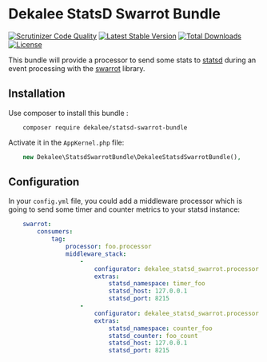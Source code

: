 Dekalee StatsD Swarrot Bundle
=====================

[![Scrutinizer Code Quality](https://scrutinizer-ci.com/g/dekalee/statsd-swarrot-bundle/badges/quality-score.png?b=master)](https://scrutinizer-ci.com/g/dekalee/statsd-swarrot-bundle/?branch=master)
[![Latest Stable Version](https://poser.pugx.org/dekalee/statsd-swarrot-bundle/v/stable)](https://packagist.org/packages/dekalee/statsd-swarrot-bundle)
[![Total Downloads](https://poser.pugx.org/dekalee/statsd-swarrot-bundle/downloads)](https://packagist.org/packages/dekalee/statsd-swarrot-bundle)
[![License](https://poser.pugx.org/dekalee/statsd-swarrot-bundle/license)](https://packagist.org/packages/dekalee/statsd-swarrot-bundle)

This bundle will provide a processor to send some stats to [statsd](https://github.com/etsy/statsd)
during an event processing with the [swarrot](https://github.com/swarrot/swarrot) library.

Installation
------------

Use composer to install this bundle :

```
    composer require dekalee/statsd-swarrot-bundle
```

Activate it in the `AppKernel.php` file:

```php
    new Dekalee\StatsdSwarrotBundle\DekaleeStatsdSwarrotBundle(),
```

Configuration
-------------

In your `config.yml` file, you could add a middleware processor which is going to send some timer and counter metrics
to your statsd instance:

```yaml
    swarrot:
        consumers:
            tag:
                processor: foo.processor
                middleware_stack:
                    -
                        configurator: dekalee_statsd_swarrot.processor.statsd_timer
                        extras:
                            statsd_namespace: timer_foo
                            statsd_host: 127.0.0.1
                            statsd_port: 8215
                    -
                        configurator: dekalee_statsd_swarrot.processor.statsd_counter
                        extras:
                            statsd_namespace: counter_foo
                            statsd_counter: foo_count
                            statsd_host: 127.0.0.1
                            statsd_port: 8215
```

